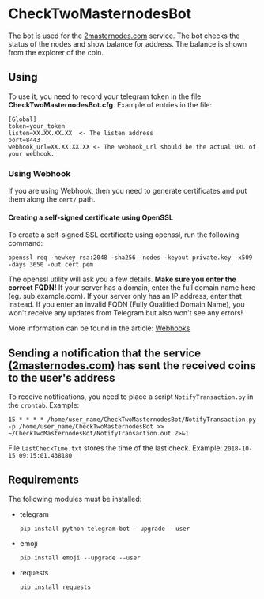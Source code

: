 # CheckTwoMasternodesBot

The bot is used for the [2masternodes.com](2masternodes.com) service. The bot checks the status of the nodes and show balance for address. The balance is shown from the explorer of the coin.

## Using

To use it, you need to record your telegram token in the file **CheckTwoMasternodesBot.cfg**. Example of entries in the file:

```
[Global]
token=your_token
listen=XX.XX.XX.XX 	<- The listen address
port=8443
webhook_url=XX.XX.XX.XX	<- The webhook_url should be the actual URL of your webhook.
```
### Using Webhook
If you are using Webhook, then you need to generate certificates and put them along the `cert/` path. 

#### Creating a self-signed certificate using OpenSSL

To create a self-signed SSL certificate using openssl, run the following command:

`openssl req -newkey rsa:2048 -sha256 -nodes -keyout private.key -x509 -days 3650 -out cert.pem`

The openssl utility will ask you a few details. **Make sure you enter the correct FQDN!** If your server has a domain, enter the full domain name here (eg. sub.example.com). If your server only has an IP address, enter that instead. If you enter an invalid FQDN (Fully Qualified Domain Name), you won't receive any updates from Telegram but also won't see any errors!

More information can be found in the article: [Webhooks](https://github.com/python-telegram-bot/python-telegram-bot/wiki/Webhooks)

## Sending a notification that the service [(2masternodes.com)](2masternodes.com) has sent the received coins to the user's address
To receive notifications, you need to place a script `NotifyTransaction.py` in the `crontab`. Example:

`15 * * * * /home/user_name/CheckTwoMasternodesBot/NotifyTransaction.py -p /home/user_name/CheckTwoMasternodesBot >> ~/CheckTwoMasternodesBot/NotifyTransaction.out 2>&1`

File `LastCheckTime.txt` stores the time of the last check. Example:
`2018-10-15 09:15:01.438180`

## Requirements

The following modules must be installed:

- telegram

  `pip install python-telegram-bot --upgrade --user`

- emoji

  `pip install emoji --upgrade --user`

- requests

  `pip install requests`
